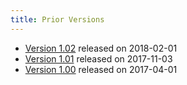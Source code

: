 ```yaml
---
title: Prior Versions
---
```


* [Version 1.02]() released on 2018-02-01
* [Version 1.01]() released on 2017-11-03
* [Version 1.00]() released on 2017-04-01
